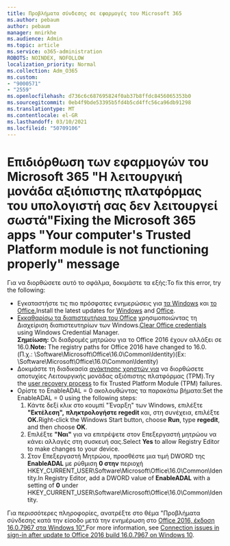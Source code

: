 ```yaml
---
title: Προβλήματα σύνδεσης σε εφαρμογές του Microsoft 365
ms.author: pebaum
author: pebaum
manager: mnirkhe
ms.audience: Admin
ms.topic: article
ms.service: o365-administration
ROBOTS: NOINDEX, NOFOLLOW
localization_priority: Normal
ms.collection: Adm_O365
ms.custom:
- "9000571"
- "2559"
ms.openlocfilehash: d736c6c687695824f0ab37b8ffdc8456065353b0
ms.sourcegitcommit: 0eb4f9bde53395b5fd4b5cd4ffc56ca96db91298
ms.translationtype: MT
ms.contentlocale: el-GR
ms.lasthandoff: 03/10/2021
ms.locfileid: "50709106"
---
```

# <a name="fixing-the-microsoft-365-apps-your-computers-trusted-platform-module-is-not-functioning-properly-message"></a><span data-ttu-id="f93a0-102">Επιδιόρθωση των εφαρμογών του Microsoft 365 "Η λειτουργική μονάδα αξιόπιστης πλατφόρμας του υπολογιστή σας δεν λειτουργεί σωστά"</span><span class="sxs-lookup"><span data-stu-id="f93a0-102">Fixing the Microsoft 365 apps "Your computer's Trusted Platform module is not functioning properly" message</span></span>

<span data-ttu-id="f93a0-103">Για να διορθώσετε αυτό το σφάλμα, δοκιμάστε τα εξής:</span><span class="sxs-lookup"><span data-stu-id="f93a0-103">To fix this error, try the following:</span></span>

- <span data-ttu-id="f93a0-104">Εγκαταστήστε τις πιο πρόσφατες ενημερώσεις για [τα Windows](https://support.microsoft.com/help/4027667/windows-10-update) και [το Office.](https://support.office.com/article/update-office-and-your-computer-with-microsoft-update-2ab296f3-7f03-43a2-8e50-46de917611c5)</span><span class="sxs-lookup"><span data-stu-id="f93a0-104">Install the latest updates for [Windows](https://support.microsoft.com/help/4027667/windows-10-update) and [Office](https://support.office.com/article/update-office-and-your-computer-with-microsoft-update-2ab296f3-7f03-43a2-8e50-46de917611c5).</span></span>
- <span data-ttu-id="f93a0-105">[Εκκαθαρίσω τα διαπιστευτήρια του Office](https://docs.microsoft.com/office/troubleshoot/office-suite-issues/another-account-already-signed-in#step-4-clear-cached-credentials-on-the-computer) χρησιμοποιώντας τη Διαχείριση διαπιστευτηρίων των Windows.</span><span class="sxs-lookup"><span data-stu-id="f93a0-105">[Clear Office credentials](https://docs.microsoft.com/office/troubleshoot/office-suite-issues/another-account-already-signed-in#step-4-clear-cached-credentials-on-the-computer) using Windows Credential Manager.</span></span><br/>
    <span data-ttu-id="f93a0-106">**Σημείωση:** Οι διαδρομές μητρώου για το Office 2016 έχουν αλλάξει σε 16.0.</span><span class="sxs-lookup"><span data-stu-id="f93a0-106">**Note:** The registry paths for Office 2016 have changed to 16.0.</span></span> <span data-ttu-id="f93a0-107">(Π.χ.: \Software\Microsoft\Office\16.0\Common\Identity\)</span><span class="sxs-lookup"><span data-stu-id="f93a0-107">(Ex: \Software\Microsoft\Office\16.0\Common\Identity\)</span></span>
- <span data-ttu-id="f93a0-108">Δοκιμάστε τη διαδικασία [ανάκτησης χρηστών για](https://docs.microsoft.com/office365/troubleshoot/administration/connection-issue-when-sign-in-office-2016#symptom-2) να διορθώσετε αποτυχίες Λειτουργικής μονάδας αξιόπιστης πλατφόρμας (TPM).</span><span class="sxs-lookup"><span data-stu-id="f93a0-108">Try the [user recovery process](https://docs.microsoft.com/office365/troubleshoot/administration/connection-issue-when-sign-in-office-2016#symptom-2) to fix Trusted Platform Module (TPM) failures.</span></span>
- <span data-ttu-id="f93a0-109">Ορίστε το EnableADAL = 0 ακολουθώντας τα παρακάτω βήματα:</span><span class="sxs-lookup"><span data-stu-id="f93a0-109">Set the EnableADAL = 0 using the following steps:</span></span>  
    1. <span data-ttu-id="f93a0-110">Κάντε δεξί κλικ στο κουμπί "Έναρξη" των Windows, επιλέξτε **"Εκτέλεση",** **πληκτρολογήστε regedit** και, στη συνέχεια, επιλέξτε **OK.**</span><span class="sxs-lookup"><span data-stu-id="f93a0-110">Right-click the Windows Start button, choose **Run**, type **regedit**, and then choose **OK**.</span></span>
    2. <span data-ttu-id="f93a0-111">Επιλέξτε **"Ναι"** για να επιτρέψετε στον Επεξεργαστή μητρώου να κάνει αλλαγές στη συσκευή σας.</span><span class="sxs-lookup"><span data-stu-id="f93a0-111">Select **Yes** to allow Registry Editor to make changes to your device.</span></span>
    3. <span data-ttu-id="f93a0-112">Στον Επεξεργαστή Μητρώου, προσθέστε μια τιμή DWORD της **EnableADAL** με ρύθμιση **0 στην** περιοχή HKEY_CURRENT_USER\Software\Microsoft\Office\16.0\Common\Identity.</span><span class="sxs-lookup"><span data-stu-id="f93a0-112">In Registry Editor, add a DWORD value of **EnableADAL** with a setting of **0** under HKEY_CURRENT_USER\Software\Microsoft\Office\16.0\Common\Identity.</span></span>

<span data-ttu-id="f93a0-113">Για περισσότερες πληροφορίες, ανατρέξτε στο θέμα "Προβλήματα σύνδεσης κατά την είσοδο μετά την ενημέρωση στο [Office 2016, έκδοση 16.0.7967 στα Windows 10".](https://docs.microsoft.com/office365/troubleshoot/administration/connection-issue-when-sign-in-office-2016)</span><span class="sxs-lookup"><span data-stu-id="f93a0-113">For more information, see [Connection issues in sign-in after update to Office 2016 build 16.0.7967 on Windows 10](https://docs.microsoft.com/office365/troubleshoot/administration/connection-issue-when-sign-in-office-2016).</span></span>
